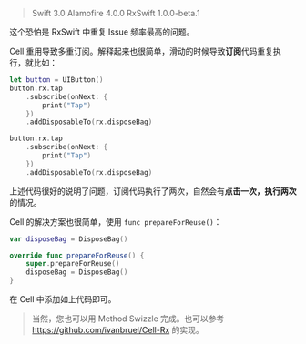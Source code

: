 > Swift 3.0
> Alamofire 4.0.0
> RxSwift 1.0.0-beta.1

这个恐怕是 RxSwift 中重复 Issue 频率最高的问题。

Cell 重用导致多重订阅。解释起来也很简单，滑动的时候导致**订阅**代码重复执行，就比如：

```swift
let button = UIButton()
button.rx.tap
    .subscribe(onNext: {
        print("Tap")
    })
    .addDisposableTo(rx.disposeBag)

button.rx.tap
    .subscribe(onNext: {
        print("Tap")
    })
    .addDisposableTo(rx.disposeBag)
```

上述代码很好的说明了问题，订阅代码执行了两次，自然会有**点击一次，执行两次**的情况。

Cell 的解决方案也很简单，使用 `func prepareForReuse()`：

```swift
var disposeBag = DisposeBag()

override func prepareForReuse() {
    super.prepareForReuse()
    disposeBag = DisposeBag()
}
```

在 Cell 中添加如上代码即可。

> 当然，您也可以用 Method Swizzle 完成。也可以参考 https://github.com/ivanbruel/Cell-Rx 的实现。
